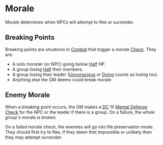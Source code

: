 # Morale

Morale determines when NPCs will attempt to flee or surrender.

## Breaking Points

Breaking points are situations in [Combat](../Combat/Combat.md) that trigger a morale [Check](../Core%20Procedures/Check.md). They are:

- A solo monster (or NPC) going below [Half](../Core%20Procedures/Half.md) HP.
- A group losing [Half](../Core%20Procedures/Half.md) their members.
- A group losing their leader ([Unconscious](../Conditions/Unconscious.md) or [Dying](../Conditions/Dying.md) counts as losing too).
- Anything else the GM deems could break morale.

## Enemy Morale

When a breaking point occurs, the GM makes a [DC](../Core%20Procedures/DC.md) 15 [Mental Defense](../../Player%20Characters/Derived%20Statistics/Mental%20Defense.md) [Check](../Core%20Procedures/Check.md) for the NPC or the leader if there is a group. On a failure, the *whole group's* morale is broken.

On a failed morale check, the enemies will go into life preservation mode. They should first try to flee, if they deem that impossible or unlikely then they may attempt surrender.
